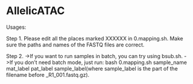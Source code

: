 # AllelicATAC

Usages:

Step 1. Please edit all the places marked XXXXXX in 0.mapping.sh. Make sure the paths and names of the FASTQ files are correct.

Step 2. ->If you want to run samples in batch, you can try using bsub.sh.
        ->If you don’t need batch mode, just run:
            bash 0.mapping.sh sample_name mat_label pat_label sample_label(where sample_label is the part of the filename before _R1_001.fastq.gz).

